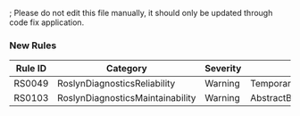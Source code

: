; Please do not edit this file manually, it should only be updated through code fix application.

### New Rules
Rule ID | Category | Severity | Notes
--------|----------|----------|-------
RS0049 | RoslynDiagnosticsReliability | Warning | TemporaryArrayAsRefAnalyzer
RS0103 | RoslynDiagnosticsMaintainability | Warning | AbstractBlankLinesBetweenStatementsDiagnosticAnalyzer
